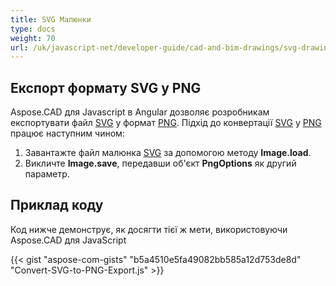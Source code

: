 ```yaml
---
title: SVG Малюнки
type: docs
weight: 70
url: /uk/javascript-net/developer-guide/cad-and-bim-drawings/svg-drawings/
---
```


## **Експорт формату SVG у PNG**

Aspose.CAD для Javascript в Angular дозволяє розробникам експортувати файл [SVG](https://docs.fileformat.com/page-description-language/svg/) у формат [PNG](https://docs.fileformat.com/image/png/).
Підхід до конвертації [SVG](https://docs.fileformat.com/page-description-language/svg/) у [PNG](https://docs.fileformat.com/image/png/) працює наступним чином:

1. Завантажте файл малюнка [SVG](https://docs.fileformat.com/page-description-language/svg/) за допомогою методу **Image.load**.
1. Викличте **Image.save**, передавши об'єкт **PngOptions** як другий параметр.

## Приклад коду

Код нижче демонструє, як досягти тієї ж мети, використовуючи Aspose.CAD для JavaScript

{{< gist "aspose-com-gists" "b5a4510e5fa49082bb585a12d753de8d" "Convert-SVG-to-PNG-Export.js" >}}
